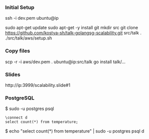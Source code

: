 ### Initial Setup

ssh -i dev.pem ubuntu@ip

sudo apt-get update
sudo apt-get -y install git
mkdir src
git clone https://github.com/kostya-sh/talk-golangsg-scalability.git src/talk
. ./src/talk/aws/setup.sh

### Copy files

scp -r -i aws/dev.pem . ubuntu@ip:src/talk
go install talk/...


### Slides

http://ip:3999/scalability.slide#1

### PostgreSQL

$ sudo -u postgres psql

```
\connect d
select count(*) from temperature;
```

$ echo "select count(*) from temperature" | sudo -u postgres psql d
